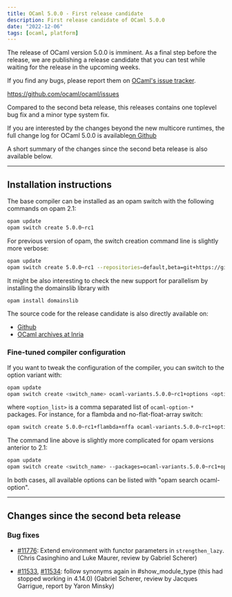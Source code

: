 ```yaml
---
title: OCaml 5.0.0 - First release candidate
description: First release candidate of OCaml 5.0.0
date: "2022-12-06"
tags: [ocaml, platform]
---
```



The release of OCaml version 5.0.0 is imminent. As a final step before the
release, we are publishing a release candidate that you can test while waiting
for the release in the upcoming weeks.

If you find any bugs, please report them on [OCaml's issue tracker](https://github.com/ocaml/ocaml/issues).

  https://github.com/ocaml/ocaml/issues

Compared to the second beta release, this releases contains one toplevel bug fix
and a minor type system fix.

If you are interested by the changes beyond the new multicore runtimes, the
full change log for OCaml 5.0.0 is available[on Github](https://github.com/ocaml/ocaml/blob/5.0/Changes)

A short summary of the changes since the second beta release is also available below.

---
## Installation instructions

The base compiler can be installed as an opam switch with the following commands on opam 2.1:
```bash
opam update
opam switch create 5.0.0~rc1
```
For previous version of opam, the switch creation command line is slightly more verbose:
```bash
opam update
opam switch create 5.0.0~rc1 --repositories=default,beta=git+https://github.com/ocaml/ocaml-beta-repository.git
```
It might be also interesting to check the new support for parallelism by installing the domainslib library with
```bash
opam install domainslib
```
The source code for the release candidate is also directly available on:

* [Github](https://github.com/ocaml/ocaml/archive/5.0.0-rc1.tar.gz)
* [OCaml archives at Inria](https://caml.inria.fr/pub/distrib/ocaml-5.0/ocaml-5.0.0~rc1.tar.gz)

### Fine-tuned compiler configuration

If you want to tweak the configuration of the compiler, you can switch to the option variant with:
```bash
opam update
opam switch create <switch_name> ocaml-variants.5.0.0~rc1+options <option_list>
```
where `<option_list>` is a comma separated list of `ocaml-option-*` packages. For instance, for a flambda and no-flat-float-array switch:
```bash
opam switch create 5.0.0~rc1+flambda+nffa ocaml-variants.5.0.0~rc1+options ocaml-option-flambda ocaml-option-no-flat-float-array
```

The command line above is slightly more complicated for opam versions anterior to 2.1:

```bash
opam update
opam switch create <switch_name> --packages=ocaml-variants.5.0.0~rc1+options,<option_list> --repositories=default,beta=git+https://github.com/ocaml/ocaml-beta-repository.git
```
In both cases, all available options can be listed with "opam search ocaml-option".

---

## Changes since the second beta release

### Bug fixes

- [#11776](https://github.com/ocaml/ocaml/issues/11776): Extend environment with functor parameters in `strengthen_lazy`.
  (Chris Casinghino and Luke Maurer, review by Gabriel Scherer)

- [#11533](https://github.com/ocaml/ocaml/issues/11533), [#11534](https://github.com/ocaml/ocaml/issues/11534): follow synonyms again in #show_module_type
  (this had stopped working in 4.14.0)
  (Gabriel Scherer, review by Jacques Garrigue, report by Yaron Minsky)

